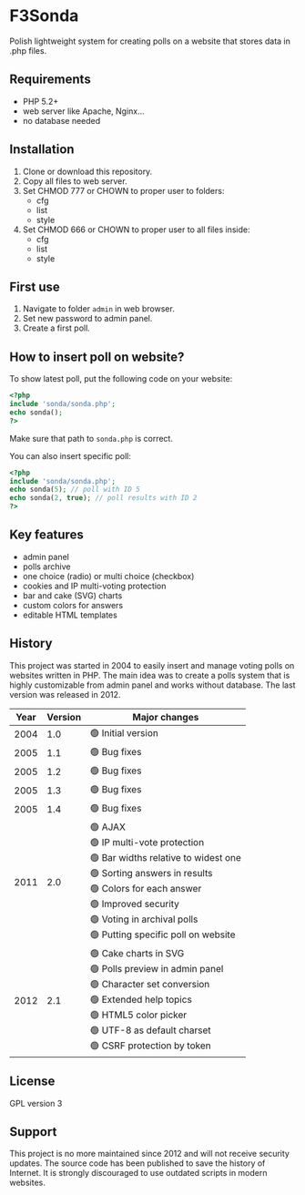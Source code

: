# F3Sonda
Polish lightweight system for creating polls on a website that stores data in .php files.

## Requirements
- PHP 5.2+
- web server like Apache, Nginx...
- no database needed

## Installation
1. Clone or download this repository.
2. Copy all files to web server.
3. Set CHMOD 777 or CHOWN to proper user to folders:
	* cfg
	* list
	* style
4. Set CHMOD 666 or CHOWN to proper user to all files inside:
	* cfg
	* list
	* style

## First use
1. Navigate to folder ``admin`` in web browser.
2. Set new password to admin panel.
3. Create a first poll.

## How to insert poll on website?
To show latest poll, put the following code on your website:

```php
<?php
include 'sonda/sonda.php';
echo sonda();
?>
```

Make sure that path to ``sonda.php`` is correct.

You can also insert specific poll:

```php
<?php
include 'sonda/sonda.php';
echo sonda(5); // poll with ID 5
echo sonda(2, true); // poll results with ID 2
?>
```

## Key features
* admin panel
* polls archive
* one choice (radio) or multi choice (checkbox)
* cookies and IP multi-voting protection
* bar and cake (SVG) charts
* custom colors for answers
* editable HTML templates

## History
This project was started in 2004 to easily insert and manage voting polls on websites written in PHP. The main idea was to create a polls system that is highly customizable from admin panel and works without database. The last version was released in 2012.

| Year | Version | Major changes |
|------|---------|------------|
| 2004 | 1.0 | 🟢 Initial version |
| 2005 | 1.1 | 🟢 Bug fixes |
| 2005 | 1.2 | 🟢 Bug fixes |
| 2005 | 1.3 | 🟢 Bug fixes |
| 2005 | 1.4 | 🟢 Bug fixes |
| 2011 | 2.0 | 🟢 AJAX<br>🟢 IP multi-vote protection<br>🟢 Bar widths relative to widest one<br>🟢 Sorting answers in results<br>🟢 Colors for each answer<br>🟢 Improved security<br>🟢 Voting in archival polls<br>🟢 Putting specific poll on website |
| 2012 | 2.1 | 🟢 Cake charts in SVG<br>🟢 Polls preview in admin panel<br>🟢 Character set conversion<br>🟢 Extended help topics<br>🟢 HTML5 color picker<br>🟢 UTF-8 as default charset<br>🟢 CSRF protection by token |

## License
GPL version 3

## Support
This project is no more maintained since 2012 and will not receive security updates. The source code has been published to save the history of Internet. It is strongly discouraged to use outdated scripts in modern websites. 